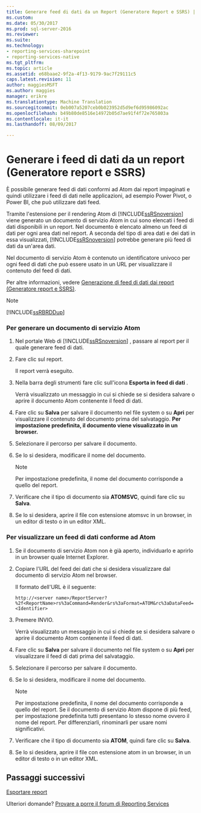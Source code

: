 ```yaml
---
title: Generare feed di dati da un Report (Generatore Report e SSRS) | Documenti Microsoft
ms.custom: 
ms.date: 05/30/2017
ms.prod: sql-server-2016
ms.reviewer: 
ms.suite: 
ms.technology:
- reporting-services-sharepoint
- reporting-services-native
ms.tgt_pltfrm: 
ms.topic: article
ms.assetid: e68baae2-9f2a-4f13-9179-9ac7f29111c5
caps.latest.revision: 11
author: maggiesMSFT
ms.author: maggies
manager: erikre
ms.translationtype: Machine Translation
ms.sourcegitcommit: 0eb007a5207ceb0b023952d5d9ef6d95986092ac
ms.openlocfilehash: b49b80de8516e14972b05d7ae91f4f72e765803a
ms.contentlocale: it-it
ms.lasthandoff: 08/09/2017

---
```


# <a name="generate-data-feeds-from-a-report-report-builder-and-ssrs"></a>Generare i feed di dati da un report (Generatore report e SSRS)

È possibile generare feed di dati conformi ad Atom dai report impaginati e quindi utilizzare i feed di dati nelle applicazioni, ad esempio Power Pivot, o Power BI, che può utilizzare dati feed.  
  
 Tramite l'estensione per il rendering Atom di [!INCLUDE[ssRSnoversion](../../includes/ssrsnoversion-md.md)] viene generato un documento di servizio Atom in cui sono elencati i feed di dati disponibili in un report. Nel documento è elencato almeno un feed di dati per ogni area dati nel report. A seconda del tipo di area dati e dei dati in essa visualizzati, [!INCLUDE[ssRSnoversion](../../includes/ssrsnoversion-md.md)] potrebbe generare più feed di dati da un'area dati.  
  
 Nel documento di servizio Atom è contenuto un identificatore univoco per ogni feed di dati che può essere usato in un URL per visualizzare il contenuto del feed di dati.  
  
 Per altre informazioni, vedere [Generazione di feed di dati dai report &#40;Generatore report e SSRS&#41;](../../reporting-services/report-builder/generating-data-feeds-from-reports-report-builder-and-ssrs.md).  
  
> [!NOTE]  
>  [!INCLUDE[ssRBRDDup](../../includes/ssrbrddup-md.md)]  
  
### <a name="to-generate-an-atom-service-document"></a>Per generare un documento di servizio Atom  
  
1.  Nel portale Web di [!INCLUDE[ssRSnoversion](../../includes/ssrsnoversion-md.md)] , passare al report per il quale generare feed di dati.  
  
2.  Fare clic sul report.  
  
     Il report verrà eseguito.  
  
3.  Nella barra degli strumenti fare clic sull'icona **Esporta in feed di dati** .  
  
     Verrà visualizzato un messaggio in cui si chiede se si desidera salvare o aprire il documento Atom contenente il feed di dati.  
  
4.  Fare clic su **Salva** per salvare il documento nel file system o su **Apri** per visualizzare il contenuto del documento prima del salvataggio. **Per impostazione predefinita, il documento viene visualizzato in un browser.**  
  
5.  Selezionare il percorso per salvare il documento.  
  
6.  Se lo si desidera, modificare il nome del documento.  
  
    > [!NOTE]  
    >  Per impostazione predefinita, il nome del documento corrisponde a quello del report.  
  
7.  Verificare che il tipo di documento sia **ATOMSVC**, quindi fare clic su **Salva**.  
  
8.  Se lo si desidera, aprire il file con estensione atomsvc in un browser, in un editor di testo o in un editor XML.  
  
### <a name="to-view-an-atom-compliant-data-feed"></a>Per visualizzare un feed di dati conforme ad Atom  
  
1.  Se il documento di servizio Atom non è già aperto, individuarlo e aprirlo in un browser quale Internet Explorer.  
  
2.  Copiare l'URL del feed dei dati che si desidera visualizzare dal documento di servizio Atom nel browser.  
  
     Il formato dell'URL è il seguente:  
  
     `http://<server name>/ReportServer?%2f<ReportName>rs%3aCommand=Render&rs%3aFormat=ATOM&rc%3aDataFeed=<Identifier>`  
  
3.  Premere INVIO.  
  
     Verrà visualizzato un messaggio in cui si chiede se si desidera salvare o aprire il documento Atom contenente il feed di dati.  
  
4.  Fare clic su **Salva** per salvare il documento nel file system o su **Apri** per visualizzare il feed di dati prima del salvataggio.  
  
5.  Selezionare il percorso per salvare il documento.  
  
6.  Se lo si desidera, modificare il nome del documento.  
  
    > [!NOTE]  
    >  Per impostazione predefinita, il nome del documento corrisponde a quello del report. Se il documento di servizio Atom dispone di più feed, per impostazione predefinita tutti presentano lo stesso nome ovvero il nome del report. Per differenziarli, rinominarli per usare nomi significativi.  
  
7.  Verificare che il tipo di documento sia **ATOM**, quindi fare clic su **Salva**.  
  
8.  Se lo si desidera, aprire il file con estensione atom in un browser, in un editor di testo o in un editor XML.  

## <a name="next-steps"></a>Passaggi successivi

[Esportare report](../../reporting-services/report-builder/export-reports-report-builder-and-ssrs.md)  

Ulteriori domande? [Provare a porre il forum di Reporting Services](http://go.microsoft.com/fwlink/?LinkId=620231)

